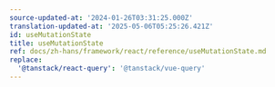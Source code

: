 ```yaml
---
source-updated-at: '2024-01-26T03:31:25.000Z'
translation-updated-at: '2025-05-06T05:25:26.421Z'
id: useMutationState
title: useMutationState
ref: docs/zh-hans/framework/react/reference/useMutationState.md
replace:
  '@tanstack/react-query': '@tanstack/vue-query'
---
```

